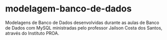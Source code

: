 # modelagem-banco-de-dados
Modelagens de Banco de Dados desenvolvidas durante as aulas de Banco de Dados com MySQL ministradas pelo professor Jailson Costa dos Santos, através do Instituto PROA.
